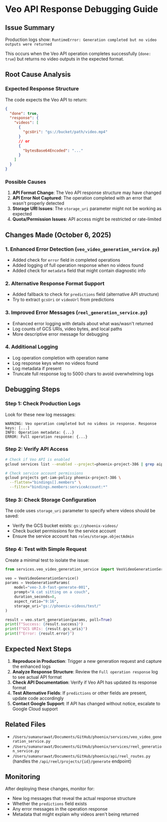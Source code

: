 # Veo API Response Debugging Guide

## Issue Summary
Production logs show: `RuntimeError: Generation completed but no video outputs were returned`

This occurs when the Veo API operation completes successfully (`done: true`) but returns no video outputs in the expected format.

## Root Cause Analysis

### Expected Response Structure
The code expects the Veo API to return:
```json
{
  "done": true,
  "response": {
    "videos": [
      {
        "gcsUri": "gs://bucket/path/video.mp4"
      }
      // or
      {
        "bytesBase64Encoded": "..."
      }
    ]
  }
}
```

### Possible Causes
1. **API Format Change**: The Veo API response structure may have changed
2. **API Error Not Captured**: The operation completed with an error that wasn't properly detected
3. **Storage URI Issues**: The `storage_uri` parameter might not be working as expected
4. **Quota/Permission Issues**: API access might be restricted or rate-limited

## Changes Made (October 6, 2025)

### 1. Enhanced Error Detection (`veo_video_generation_service.py`)
- Added check for `error` field in completed operations
- Added logging of full operation response when no videos found
- Added check for `metadata` field that might contain diagnostic info

### 2. Alternative Response Format Support
- Added fallback to check for `predictions` field (alternative API structure)
- Try to extract `gcsUri` or `videoUrl` from predictions

### 3. Improved Error Messages (`reel_generation_service.py`)
- Enhanced error logging with details about what was/wasn't returned
- Log counts of GCS URIs, video bytes, and local paths
- More descriptive error message for debugging

### 4. Additional Logging
- Log operation completion with operation name
- Log response keys when no videos found
- Log metadata if present
- Truncate full response log to 5000 chars to avoid overwhelming logs

## Debugging Steps

### Step 1: Check Production Logs
Look for these new log messages:
```
WARNING: Veo operation completed but no videos in response. Response keys: [...]
INFO: Operation metadata: {...}
ERROR: Full operation response: {...}
```

### Step 2: Verify API Access
```bash
# Check if Veo API is enabled
gcloud services list --enabled --project=phoenix-project-386 | grep aiplatform

# Check service account permissions
gcloud projects get-iam-policy phoenix-project-386 \
  --flatten="bindings[].members" \
  --filter="bindings.members:serviceAccount:*"
```

### Step 3: Check Storage Configuration
The code uses `storage_uri` parameter to specify where videos should be saved:
- Verify the GCS bucket exists: `gs://phoenix-videos/`
- Check bucket permissions for the service account
- Ensure the service account has `roles/storage.objectAdmin`

### Step 4: Test with Simple Request
Create a minimal test to isolate the issue:
```python
from services.veo_video_generation_service import VeoVideoGenerationService, VeoGenerationParams

veo = VeoVideoGenerationService()
params = VeoGenerationParams(
    model="veo-3.0-fast-generate-001",
    prompt="A cat sitting on a couch",
    duration_seconds=8,
    aspect_ratio="9:16",
    storage_uri="gs://phoenix-videos/test/"
)

result = veo.start_generation(params, poll=True)
print(f"Success: {result.success}")
print(f"GCS URIs: {result.gcs_uris}")
print(f"Error: {result.error}")
```

## Expected Next Steps

1. **Reproduce in Production**: Trigger a new generation request and capture the enhanced logs
2. **Analyze Response Structure**: Review the `Full operation response` log to see actual API format
3. **Check API Documentation**: Verify if Veo API has updated its response format
4. **Test Alternative Fields**: If `predictions` or other fields are present, update code accordingly
5. **Contact Google Support**: If API has changed without notice, escalate to Google Cloud support

## Related Files
- `/Users/sumanurawat/Documents/GitHub/phoenix/services/veo_video_generation_service.py`
- `/Users/sumanurawat/Documents/GitHub/phoenix/services/reel_generation_service.py`
- `/Users/sumanurawat/Documents/GitHub/phoenix/api/reel_routes.py` (handles the `/api/reel/projects/{id}/generate` endpoint)

## Monitoring
After deploying these changes, monitor for:
- New log messages that reveal the actual response structure
- Whether the `predictions` field exists
- Any error messages in the operation response
- Metadata that might explain why videos aren't being returned
